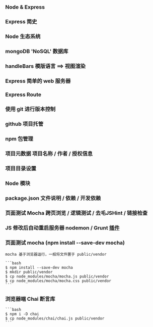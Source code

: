 ### Node & Express

### Express 简史

### Node 生态系统

### mongoDB 'NoSQL' 数据库

### handleBars 模版语言 ==> 视图渲染

### Express 简单的 web 服务器

### Express Route

### 使用 git 进行版本控制

### github 项目托管

### npm 包管理

### 项目元数据  项目名称 / 作者 / 授权信息

### 项目目录设置

### Node 模块

### package.json 文件说明 / 依赖 / 开发依赖

### 页面测试 Mocha 跨页浏览 / 逻辑测试 / 去毛JSHint / 链接检查

### JS 修改后自动重启服务器 nodemon / Grunt [插件](https://www.npmjs.org/package/grunt-nodemon)

### 页面测试 mocha (npm install --save-dev mocha)

    mocha 基于浏览器运行，一般将文件置于 public/vendor

    ```bash
    $ npm install --save-dev mocha
    $ mkdir public/vendor
    $ cp node_modules/mocha/mocha.js public/vendor
    $ cp node_modules/mocha/mocha.css public/vendor
    ```

### 浏览器端 Chai 断言库

    ```bash
    $ npm i -D chai
    $ cp node_modules/chai/chai.js public/vendor
    ```

###





